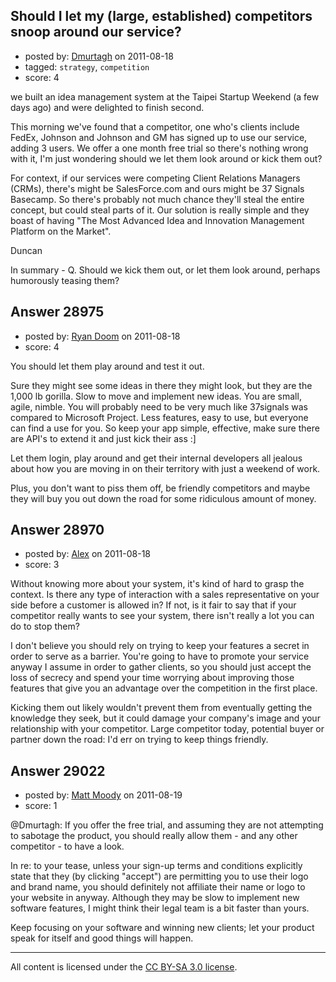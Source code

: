 ## Should I let my (large, established) competitors snoop around our service?

- posted by: [Dmurtagh](https://stackexchange.com/users/-1/12396-dmurtagh) on 2011-08-18
- tagged: `strategy`, `competition`
- score: 4

we built an idea management system at the Taipei Startup Weekend (a few days ago) and were delighted to finish second.

This morning we've found that a competitor, one who's clients include FedEx, Johnson and Johnson and GM has signed up to use our service, adding 3 users. We offer a one month free trial so there's nothing wrong with it, I'm just wondering should we let them look around or kick them out?

For context, if our services were competing Client Relations Managers (CRMs), there's might be SalesForce.com and ours might be 37 Signals Basecamp. So there's probably not much chance they'll steal the entire concept, but could steal parts of it. Our solution is really simple and they boast of having "The Most Advanced Idea and Innovation Management Platform on the Market".

Duncan

In summary - Q. Should we kick them out, or let them look around, perhaps humorously teasing them?


## Answer 28975

- posted by: [Ryan Doom](https://stackexchange.com/users/-1/5655-ryan-doom) on 2011-08-18
- score: 4

You should let them play around and test it out.

Sure they might see some ideas in there they might look, but they are the 1,000 lb gorilla. Slow to move and implement new ideas. You are small, agile, nimble. You will probably need to be very much like 37signals was compared to Microsoft Project. Less features, easy to use, but everyone can find a use for you.  So keep your app simple, effective, make sure there are API's to extend it and just kick their ass :]

Let them login, play around and get their internal developers all jealous about how you are moving in on their territory with just a weekend of work.

Plus, you don't want to piss them off, be friendly competitors and maybe they will buy you out down the road for some ridiculous amount of money.




## Answer 28970

- posted by: [Alex](https://stackexchange.com/users/-1/12744-alex) on 2011-08-18
- score: 3

Without knowing more about your system, it's kind of hard to grasp the context. Is there any type of interaction with a sales representative on your side before a customer is allowed in? If not, is it fair to say that if your competitor really wants to see your system, there isn't really a lot you can do to stop them?

I don't believe you should rely on trying to keep your features a secret in order to serve as a barrier. You're going to have to promote your service anyway I assume in order to gather clients, so you should just accept the loss of secrecy and spend your time worrying about improving those features that give you an advantage over the competition in the first place.

Kicking them out likely wouldn't prevent them from eventually getting the knowledge they seek, but it could damage your company's image and your relationship with your competitor. Large competitor today, potential buyer or partner down the road: I'd err on trying to keep things friendly.


## Answer 29022

- posted by: [Matt Moody](https://stackexchange.com/users/-1/12825-matt-moody) on 2011-08-19
- score: 1

@Dmurtagh: If you offer the free trial, and assuming they are not attempting to sabotage the product, you should really allow them - and any other competitor - to have a look.

In re: to your tease, unless your sign-up terms and conditions explicitly state that they (by clicking "accept") are permitting you to use their logo and brand name, you should definitely not affiliate their name or logo to your website in anyway. Although they may be slow to implement new software features, I might think their legal team is a bit faster than yours.

Keep focusing on your software and winning new clients; let your product speak for itself and good things will happen.



---

All content is licensed under the [CC BY-SA 3.0 license](https://creativecommons.org/licenses/by-sa/3.0/).
